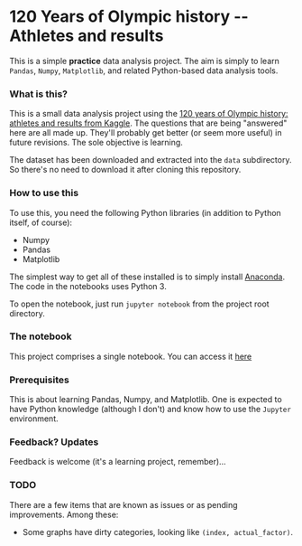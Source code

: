 # 120 Years of Olympic history -- Athletes and results

This is a simple **practice** data analysis project. The aim is simply to learn `Pandas`, `Numpy`, `Matplotlib`, and related Python-based data analysis tools.

### What is this?

This is a small data analysis project using the [120 years of Olympic history: athletes and results from Kaggle](https://www.kaggle.com/heesoo37/120-years-of-olympic-history-athletes-and-results/home). The questions that are being "answered" here are all made up. They'll probably get better (or seem more useful) in future revisions. The sole objective is learning.

The dataset has been downloaded and extracted into the `data` subdirectory. So there's no need to download it after cloning this repository.

### How to use this

To use this, you need the following Python libraries (in addition to Python itself, of course):

* Numpy
* Pandas
* Matplotlib

The simplest way to get all of these installed is to simply install [Anaconda](https://www.anaconda.com/download/). The code in the notebooks uses Python 3.

To open the notebook, just run `jupyter notebook` from the project root directory.

### The notebook

This project comprises a single notebook. You can access it [here](./120-years-of-olympic-history.ipynb)

### Prerequisites

This is about learning Pandas, Numpy, and Matplotlib. One is expected to have Python knowledge (although I don't) and know how to use the `Jupyter` environment.

### Feedback? Updates

Feedback is welcome (it's a learning project, remember)...

### TODO

There are a few items that are known as issues or as pending improvements. Among these:

* Some graphs have dirty categories, looking like `(index, actual_factor)`.
